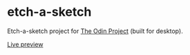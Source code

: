 # etch-a-sketch
Etch-a-sketch project for [The Odin Project](https://www.theodinproject.com/lessons/foundations-etch-a-sketch) (built for desktop).

[Live preview](https://beamish-lamington-ac1ca0.netlify.app/)


